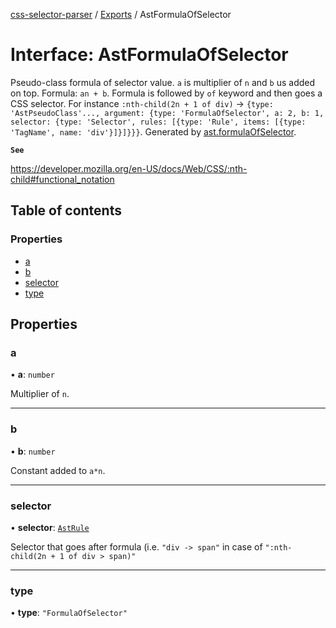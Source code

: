 [css-selector-parser](../../README.md) / [Exports](../modules.md) / AstFormulaOfSelector

# Interface: AstFormulaOfSelector

Pseudo-class formula of selector value. `a` is multiplier of `n` and `b` us added on top. Formula: `an + b`.
Formula is followed by `of` keyword and then goes a CSS selector.
For instance `:nth-child(2n + 1 of div)` ->
`{type: 'AstPseudoClass'..., argument: {type: 'FormulaOfSelector', a: 2, b: 1, selector: {type: 'Selector', rules: [{type: 'Rule', items: [{type: 'TagName', name: 'div'}]}]}}}`.
Generated by [ast.formulaOfSelector](AstFactory.md#formulaofselector).

**`See`**

https://developer.mozilla.org/en-US/docs/Web/CSS/:nth-child#functional_notation

## Table of contents

### Properties

- [a](AstFormulaOfSelector.md#a)
- [b](AstFormulaOfSelector.md#b)
- [selector](AstFormulaOfSelector.md#selector)
- [type](AstFormulaOfSelector.md#type)

## Properties

### a

• **a**: `number`

Multiplier of `n`.

___

### b

• **b**: `number`

Constant added to `a*n`.

___

### selector

• **selector**: [`AstRule`](AstRule.md)

Selector that goes after formula (i.e. `"div -> span"` in case of `":nth-child(2n + 1 of div > span)"`

___

### type

• **type**: ``"FormulaOfSelector"``
